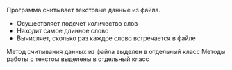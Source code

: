 Программа считывает текстовые данные из файла.
* Осуществляет подсчет количество слов
* Находит самое длинное слово
* Вычисляет, сколько раз каждое слово встречается в файле

Метод считывания данных из файла выделен в отдельный класс
Методы работы с текстом выделены в отдельный класс
